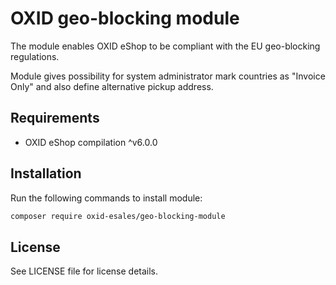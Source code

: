 OXID geo-blocking module
========================

The module enables OXID eShop to be compliant with the EU geo-blocking regulations.

Module gives possibility for system administrator mark countries as "Invoice Only" and also define alternative pickup
address.

## Requirements

* OXID eShop compilation ^v6.0.0

## Installation

Run the following commands to install module:

```bash
composer require oxid-esales/geo-blocking-module
```

## License

See LICENSE file for license details.
